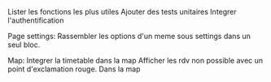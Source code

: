 Lister les fonctions les plus utiles
Ajouter des tests unitaires
Integrer l'authentification

Page settings:
Rassembler les options d'un meme sous settings dans un seul bloc.

Map:
Integrer la timetable dans la map
Afficher les rdv non possible avec un point d'exclamation rouge. Dans la map
